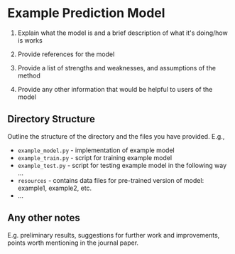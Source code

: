 # Example Prediction Model

1. Explain what the model is and a brief description of what it's doing/how is works

2. Provide references for the model

3. Provide a list of strengths and weaknesses, and assumptions of the method

4. Provide any other information that would be helpful to users of the model

## Directory Structure

Outline the structure of the directory and the files you have provided. E.g.,

- `example_model.py` - implementation of example model
- `example_train.py` - script for training example model
- `example_test.py` - script for testing example model in the following way ...
- `resources` - contains data files for pre-trained version of model: example1, example2, etc.
- ...

## Any other notes

E.g. preliminary results, suggestions for further work and improvements, points worth mentioning in the journal paper.
